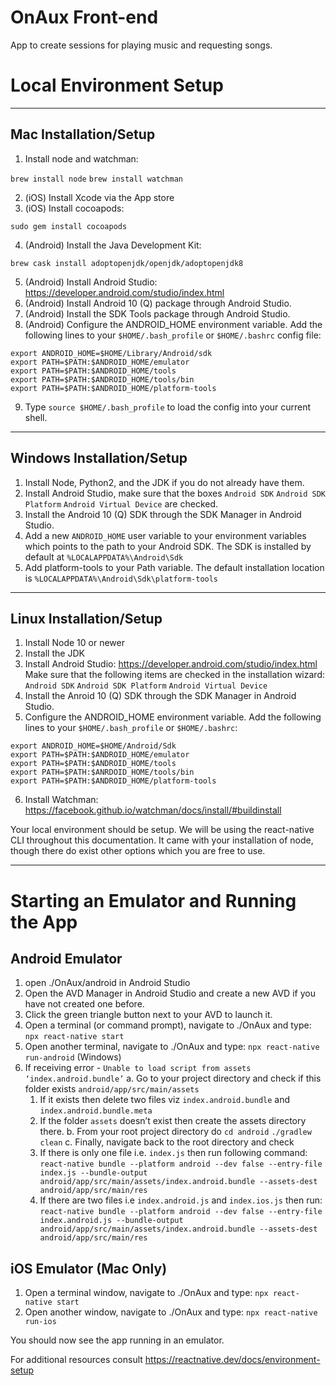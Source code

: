 # OnAux Front-end

App to create sessions for playing music and requesting songs.

# Local Environment Setup

---

## Mac Installation/Setup

1. Install node and watchman:

`brew install node`
`brew install watchman`

2. (iOS) Install Xcode via the App store
3. (iOS) Install cocoapods:

`sudo gem install cocoapods`

4. (Android) Install the Java Development Kit:

`brew cask install adoptopenjdk/openjdk/adoptopenjdk8`

5. (Android) Install Android Studio: https://developer.android.com/studio/index.html
6. (Android) Install Android 10 (Q) package through Android Studio.
7. (Android) Install the SDK Tools package through Android Studio.
8. (Android) Configure the ANDROID_HOME environment variable.  Add the
following lines to your `$HOME/.bash_profile` or `$HOME/.bashrc` config file:

```
export ANDROID_HOME=$HOME/Library/Android/sdk
export PATH=$PATH:$ANDROID_HOME/emulator
export PATH=$PATH:$ANDROID_HOME/tools
export PATH=$PATH:$ANDROID_HOME/tools/bin
export PATH=$PATH:$ANDROID_HOME/platform-tools
```

9. Type `source $HOME/.bash_profile` to load the config into your current shell.

---

## Windows Installation/Setup

1. Install Node, Python2, and the JDK if you do not already have them.
2. Install Android Studio, make sure that the boxes
`Android SDK`
`Android SDK Platform`
`Android Virtual Device`
are checked.
3. Install the Android 10 (Q) SDK through the SDK Manager in Android Studio.
4. Add a new `ANDROID_HOME` user variable to your environment variables which
points to the path to your Android SDK.  The SDK is installed by default at
`%LOCALAPPDATA%\Android\Sdk`
5. Add platform-tools to your Path variable.  The default installation location
is `%LOCALAPPDATA%\Android\Sdk\platform-tools`
---

## Linux Installation/Setup

1. Install Node 10 or newer
2. Install the JDK
3. Install Android Studio: https://developer.android.com/studio/index.html
Make sure that the following items are checked in the installation wizard:
`Android SDK`
`Android SDK Platform`
`Android Virtual Device`
4. Install the Anroid 10 (Q) SDK through the SDK Manager in Android Studio.
5. Configure the ANDROID_HOME environment variable.  Add the following lines
to your `$HOME/.bash_profile` or `$HOME/.bashrc`:
```
export ANDROID_HOME=$HOME/Android/Sdk
export PATH=$PATH:$ANDROID_HOME/emulator
export PATH=$PATH:$ANDROID_HOME/tools
export PATH=$PATH:$ANRDOID_HOME/tools/bin
export PATH=$PATH:$ANDROID_HOME/platform-tools
```
6. Install Watchman: https://facebook.github.io/watchman/docs/install/#buildinstall

Your local environment should be setup.  We will be using the react-native CLI
throughout this documentation.  It came with your installation of node,
though there do exist other options which you are free to use.

---

# Starting an Emulator and Running the App

## Android Emulator

1. open ./OnAux/android in Android Studio
2. Open the AVD Manager in Android Studio and create a new AVD if you have not
created one before.
3. Click the green triangle button next to your AVD to launch it.
4. Open a terminal (or command prompt), navigate to ./OnAux and type:
`npx react-native start`
5. Open another terminal, navigate to ./OnAux and type:
`npx react-native run-android`
(Windows)
6. If receiving error -  `Unable to load script from assets ‘index.android.bundle’`
   a. Go to your project directory and check if this folder exists `android/app/src/main/assets`
      1) If it exists then delete two files viz `index.android.bundle` and `index.android.bundle.meta`
      2) If the folder `assets` doesn’t exist then create the assets directory there.
   b. From your root project directory do
      `cd android`
      `./gradlew clean`
   c. Finally, navigate back to the root directory and check
      1) If there is only one file i.e. `index.js` then run following command:
      `react-native bundle --platform android --dev false --entry-file index.js --bundle-output android/app/src/main/assets/index.android.bundle --assets-dest   android/app/src/main/res`
      2) If there are two files i.e `index.android.js` and `index.ios.js` then run:
`react-native bundle --platform android --dev false --entry-file index.android.js --bundle-output android/app/src/main/assets/index.android.bundle --assets-dest android/app/src/main/res`

## iOS Emulator (Mac Only)

1. Open a terminal window, navigate to ./OnAux and type:
`npx react-native start`
2. Open another window, navigate to ./OnAux and type:
`npx react-native run-ios`

You should now see the app running in an emulator.

For additional resources consult
https://reactnative.dev/docs/environment-setup
